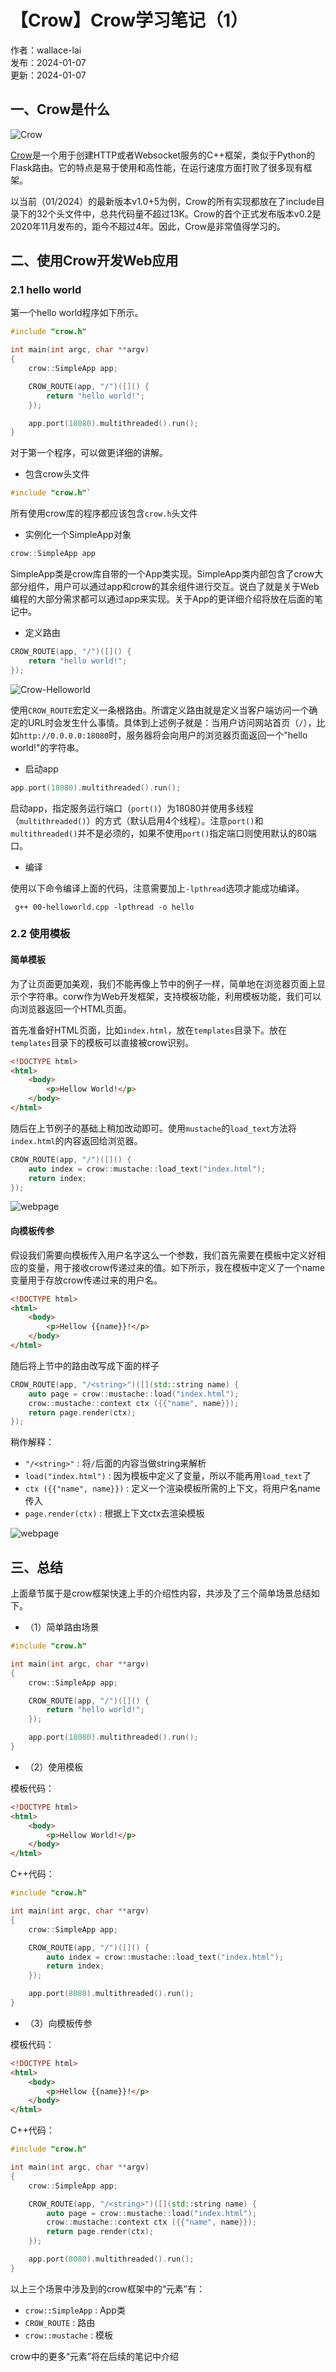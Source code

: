 # 【Crow】Crow学习笔记（1）

作者：wallace-lai </br>
发布：2024-01-07 </br>
更新：2024-01-07 </br>

## 一、Crow是什么

![Crow](../media/images/ReadSource/crow-icon.png)

[Crow](https://crowcpp.org/master/)是一个用于创建HTTP或者Websocket服务的C++框架，类似于Python的Flask路由。它的特点是易于使用和高性能，在运行速度方面打败了很多现有框架。

以当前（01/2024）的最新版本v1.0+5为例，Crow的所有实现都放在了include目录下的32个头文件中，总共代码量不超过13K。Crow的首个正式发布版本v0.2是2020年11月发布的，距今不超过4年。因此，Crow是非常值得学习的。

## 二、使用Crow开发Web应用
### 2.1 hello world
第一个hello world程序如下所示。

```c++
#include "crow.h"

int main(int argc, char **argv)
{
    crow::SimpleApp app;

    CROW_ROUTE(app, "/")([]() {
        return "hello world!";
    });

    app.port(18080).multithreaded().run();
}
```

对于第一个程序，可以做更详细的讲解。

- 包含crow头文件
```c++
#include "crow.h"`
```

所有使用crow库的程序都应该包含`crow.h`头文件

- 实例化一个SimpleApp对象
```c++
crow::SimpleApp app
```

SimpleApp类是crow库自带的一个App类实现。SimpleApp类内部包含了crow大部分组件，用户可以通过app和crow的其余组件进行交互。说白了就是关于Web编程的大部分需求都可以通过app来实现。关于App的更详细介绍将放在后面的笔记中。

- 定义路由

```c++
CROW_ROUTE(app, "/")([]() {
    return "hello world!";
});
```

![Crow-Helloworld](../media/images/ReadSource/crow-example-0.png)

使用`CROW_ROUTE`宏定义一条根路由。所谓定义路由就是定义当客户端访问一个确定的URL时会发生什么事情。具体到上述例子就是：当用户访问网站首页（`/`），比如`http://0.0.0.0:18080`时，服务器将会向用户的浏览器页面返回一个"hello world!"的字符串。

- 启动app

```c++
app.port(18080).multithreaded().run();
```

启动app，指定服务运行端口（`port()`）为18080并使用多线程（`multithreaded()`）的方式（默认启用4个线程）。注意`port()`和`multithreaded()`并不是必须的，如果不使用`port()`指定端口则使用默认的80端口。

- 编译

使用以下命令编译上面的代码，注意需要加上`-lpthread`选项才能成功编译。

```shell
 g++ 00-helloworld.cpp -lpthread -o hello
```

### 2.2 使用模板
#### 简单模板
为了让页面更加美观，我们不能再像上节中的例子一样，简单地在浏览器页面上显示个字符串。corw作为Web开发框架，支持模板功能，利用模板功能，我们可以向浏览器返回一个HTML页面。

首先准备好HTML页面，比如`index.html`，放在`templates`目录下。放在`templates`目录下的模板可以直接被crow识别。
```html
<!DOCTYPE html>
<html>
    <body>
        <p>Hellow World!</p>
    </body>
</html>
```

随后在上节例子的基础上稍加改动即可。使用`mustache`的`load_text`方法将`index.html`的内容返回给浏览器。

```c++
CROW_ROUTE(app, "/")([]() {
    auto index = crow::mustache::load_text("index.html");
    return index;
});
```

![webpage](../media/images/ReadSource/crow-example-1.png)

#### 向模板传参
假设我们需要向模板传入用户名字这么一个参数，我们首先需要在模板中定义好相应的变量，用于接收crow传递过来的值。如下所示，我在模板中定义了一个name变量用于存放crow传递过来的用户名。

```html
<!DOCTYPE html>
<html>
    <body>
        <p>Hellow {{name}}!</p>
    </body>
</html>
```

随后将上节中的路由改写成下面的样子
```c++
CROW_ROUTE(app, "/<string>")([](std::string name) {
    auto page = crow::mustache::load("index.html");
    crow::mustache::context ctx ({{"name", name}});
    return page.render(ctx);
});
```

稍作解释：

- `"/<string>"` : 将`/`后面的内容当做string来解析
- `load("index.html")` : 因为模板中定义了变量，所以不能再用`load_text`了
- `ctx ({{"name", name}})` : 定义一个渲染模板所需的上下文，将用户名name传入
- `page.render(ctx)` : 根据上下文ctx去渲染模板

![webpage](../media/images/ReadSource/crow-example-2.png)

## 三、总结
上面章节属于是crow框架快速上手的介绍性内容，共涉及了三个简单场景总结如下。

- （1）简单路由场景

```c++
#include "crow.h"

int main(int argc, char **argv)
{
    crow::SimpleApp app;

    CROW_ROUTE(app, "/")([]() {
        return "hello world!";
    });

    app.port(18080).multithreaded().run();
}
```

- （2）使用模板


模板代码：
```html
<!DOCTYPE html>
<html>
    <body>
        <p>Hellow World!</p>
    </body>
</html>
```

C++代码：
```c++
#include "crow.h"

int main(int argc, char **argv)
{
    crow::SimpleApp app;

    CROW_ROUTE(app, "/")([]() {
        auto index = crow::mustache::load_text("index.html");
        return index;
    });

    app.port(8080).multithreaded().run();
}
```

- （3）向模板传参


模板代码：
```html
<!DOCTYPE html>
<html>
    <body>
        <p>Hellow {{name}}!</p>
    </body>
</html>
```

C++代码：
```c++
#include "crow.h"

int main(int argc, char **argv)
{
    crow::SimpleApp app;

    CROW_ROUTE(app, "/<string>")([](std::string name) {
        auto page = crow::mustache::load("index.html");
        crow::mustache::context ctx ({{"name", name}});
        return page.render(ctx);
    });

    app.port(8080).multithreaded().run();
}
```

以上三个场景中涉及到的crow框架中的“元素”有：
- `crow::SimpleApp` : App类
- `CROW_ROUTE` : 路由
- `crow::mustache` : 模板

crow中的更多“元素”将在后续的笔记中介绍